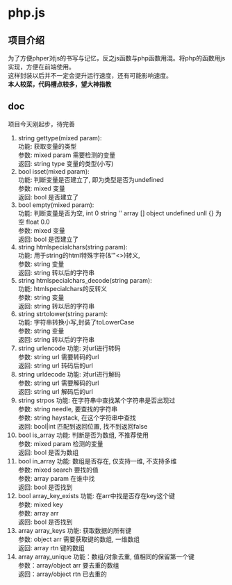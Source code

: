 # php.js
## 项目介绍
为了方便phper对js的书写与记忆，反之js函数与php函数用混。将php的函数用js实现，方便在前端使用。\
这样封装以后并不一定会提升运行速度，还有可能影响速度。\
**本人较菜，代码槽点较多，望大神指教**
## doc
项目今天刚起步，待完善
1. string gettype(mixed param):\
功能: 获取变量的类型\
参数: mixed param 需要检测的变量\
返回: string type 变量的类型(小写)
2. bool isset(mixed param):\
功能: 判断变量是否建立了, 即为类型是否为undefined\
参数: mixed 变量\
返回: bool 是否建立了
3. bool empty(mixed param):\
功能: 判断变量是否为空, int 0  string '' array [] object undefined unll {} 为空 float 0.0\
参数: mixed 变量\
返回: bool 是否建立了
4. string htmlspecialchars(string param):\
功能: 用于string的html特殊字符(&'"<>)转义, \
参数: string 变量\
返回: string 转以后的字符串
5. string htmlspecialchars_decode(string param):\
功能: htmlspecialchars的反转义 \
参数: string 变量\
返回: string 转以后的字符串
6. string strtolower(string param):\
功能: 字符串转换小写,封装了toLowerCase\
参数: string 变量\
返回: string 转以后的字符串
7. string urlencode
功能: 对url进行转码\
参数: string url 需要转码的url\
返回: string url 转码后的url
8. string urldecode
功能: 对url进行解码\
参数: string url 需要解码的url\
返回: string url 解码后的url
9. string strpos
功能: 在字符串中查找某个字符串是否出现过\
参数: string needle, 要查找的字符串\
参数: string haystack, 在这个字符串中查找\
返回: bool|int 匹配到返回位置, 找不到返回false
10. bool is_array
功能: 判断是否为数组, 不推荐使用\
参数: mixed param 检测的变量\
返回: bool 是否为数组
11. bool in_array
功能: 数组是否存在, 仅支持一维, 不支持多维\
参数: mixed search 要找的值\
参数: array param 在谁中找\
返回: bool 是否找到
12. bool array_key_exists
功能: 在arr中找是否存在key这个键\
参数: mixed key\
参数: array arr\
返回: bool 是否找到
13. array array_keys
功能: 获取数据的所有键\
参数: object arr 需要获取键的数组, 一维数组\
返回: array rtn 键的数组
14. array array_unique
功能：数组/对象去重, 值相同的保留第一个键\
参数：array/object arr 要去重的数组\
返回：array/object rtn 已去重的





  

